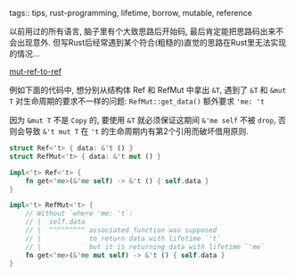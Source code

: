 tags:: tips, rust-programming, lifetime, borrow, mutable, reference

以前用过的所有语言, 脑子里有个大致思路后开始码, 最后肯定能把思路码出来不会出现意外.
但写Rust后经常遇到某个符合(粗糙的)直觉的思路在Rust里无法实现的情况...

[mut-ref-to-ref](../rust-playground/src/bin/mut-ref-to-ref-require-lifetime-constraint.rs)

例如下面的代码中,
想分别从结构体 Ref 和 RefMut 中拿出 `&T`,
遇到了 `&T` 和 `&mut T` 对生命周期的要求不一样的问题:
`RefMut::get_data()` 额外要求 `'me: 't`

因为 `&mut T` 不是 `Copy` 的,
要使用 `&T` 就必须保证这期间 `&'me self` 不被 `drop`,
否则会导致 `&'t mut T` 在 `'t` 的生命周期内有第2个引用而破坏借用原则.

```rust
struct Ref<'t> { data: &'t () }
struct RefMut<'t> { data: &'t mut () }

impl<'t> Ref<'t> {
    fn get<'me>(&'me self) -> &'t () { self.data }
}

impl<'t> RefMut<'t> {
    // Without `where 'me: 't`:
    // |  self.data
    // |  ^^^^^^^^^ associated function was supposed
    // |            to return data with lifetime `'t`
    // |            but it is returning data with lifetime `'me`
    fn get<'me>(&'me mut self) -> &'t () { self.data }
}
```
